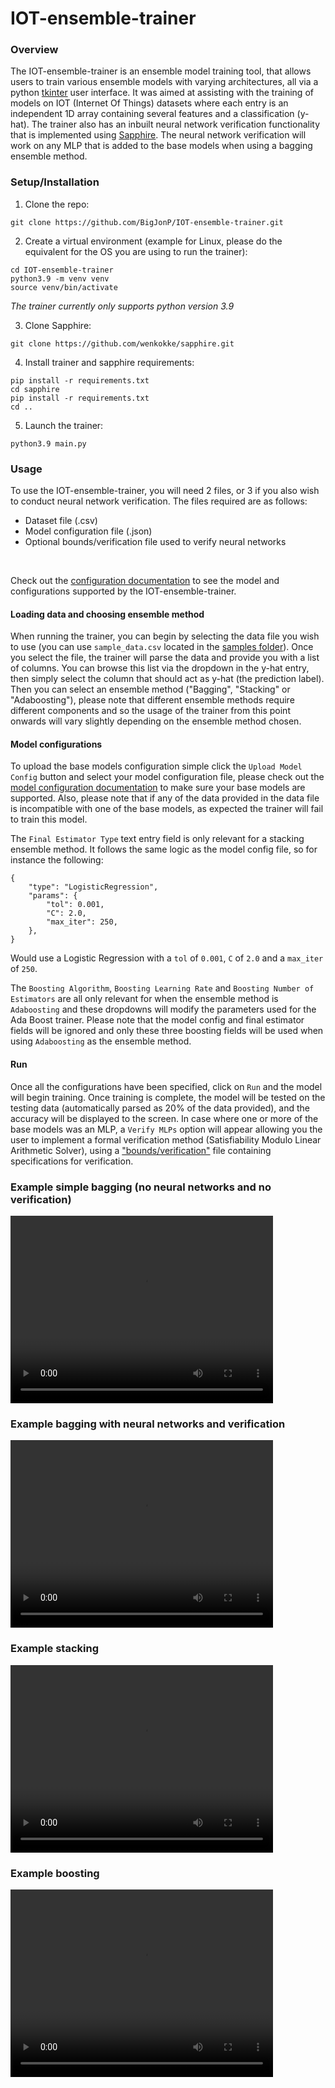 # IOT-ensemble-trainer

### Overview
The IOT-ensemble-trainer is an ensemble model training tool, that allows users to train various ensemble models with varying architectures, all via a python [tkinter](https://docs.python.org/3/library/tkinter.html) user interface. It was aimed at assisting with the training of models on IOT (Internet Of Things) datasets where each entry is an independent 1D array containing several features and a classification (y-hat). The trainer also has an inbuilt neural network verification functionality that is implemented using [Sapphire](https://github.com/wenkokke/sapphire/tree/master). The neural network verification will work on any MLP that is added to the base models when using a bagging ensemble method. 

### Setup/Installation 
1) Clone the repo: 
```
git clone https://github.com/BigJonP/IOT-ensemble-trainer.git
```

2) Create a virtual environment (example for Linux, please do the equivalent for the OS you are using to run the trainer): 
```
cd IOT-ensemble-trainer
python3.9 -m venv venv
source venv/bin/activate
```
<i>The trainer currently only supports python version 3.9</i><br>

3) Clone Sapphire:
```
git clone https://github.com/wenkokke/sapphire.git
```
4) Install trainer and sapphire requirements:
```
pip install -r requirements.txt
cd sapphire
pip install -r requirements.txt
cd ..
```
5) Launch the trainer:
```
python3.9 main.py
```

### Usage

To use the IOT-ensemble-trainer, you will need 2 files, or 3 if you also wish to conduct neural network verification. The files required are as follows:
- Dataset file (.csv)
- Model configuration file (.json)
- Optional bounds/verification file used to verify neural networks
<br>

Check out the [configuration documentation](config_files.md) to see the model and configurations supported by the IOT-ensemble-trainer.

#### Loading data and choosing ensemble method
When running the trainer, you can begin by selecting the data file you wish to use (you can use `sample_data.csv` located in the [samples folder](samples)). Once you select the file, the trainer will parse the data and provide you with a list of columns. You can browse this list via the dropdown in the y-hat entry, then simply select the column that should act as y-hat (the prediction label). Then you can select an ensemble method ("Bagging", "Stacking" or "Adaboosting"), please note that different ensemble methods require different components and so the usage of the trainer from this point onwards will vary slightly depending on the ensemble method chosen.

#### Model configurations
To upload the base models configuration simple click the `Upload Model Config` button and select your model configuration file, please check out the [model configuration documentation](config_files.md) to make sure your base models are supported. Also, please note that if any of the data provided in the data file is incompatible with one of the base models, as expected the trainer will fail to train this model. 

The `Final Estimator Type` text entry field is only relevant for a stacking ensemble method. It follows the same logic as the model config file, so for instance the following:

```
{
    "type": "LogisticRegression",
    "params": {
        "tol": 0.001,
        "C": 2.0,
        "max_iter": 250,
    },
}
```
Would use a Logistic Regression with a `tol` of `0.001`, `C` of `2.0` and a `max_iter` of `250`.

The `Boosting Algorithm`, `Boosting Learning Rate` and `Boosting Number of Estimators` are all only relevant for when the ensemble method is `Adaboosting` and these dropdowns will modify the parameters used for the Ada Boost trainer. Please note that the model config and final estimator fields will be ignored and only these three boosting fields will be used when using `Adaboosting` as the ensemble method.

#### Run
Once all the configurations have been specified, click on `Run` and the model will begin training. Once training is complete, the model will be tested on the testing data (automatically parsed as 20% of the data provided), and the accuracy will be displayed to the screen. In case where one or more of the base models was an MLP, a `Verify MLPs` option will appear allowing you the user to implement a formal verification method (Satisfiability Modulo Linear Arithmetic Solver), using a ["bounds/verification"](config_files.md) file containing specifications for verification.


### Example simple bagging (no neural networks and no verification)
<video src="media/simple_bagging.mp4" width="420" height="300" controls></video>

### Example bagging with neural networks and verification
<video src="media/bagging_verification.mp4" width="420" height="300" controls></video>

### Example stacking
<video src="media/stacking.mp4" width="420" height="300" controls></video>

### Example boosting
<video src="media/boosting.mp4" width="420" height="300" controls></video>